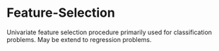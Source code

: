 # Feature-Selection
Univariate feature selection procedure primarily used for classification problems. May be extend to regression problems.
